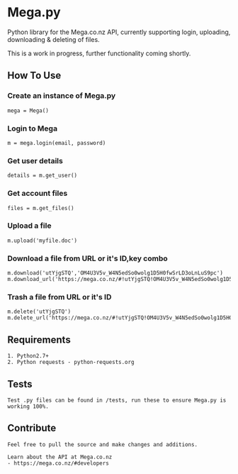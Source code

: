 # Mega.py

Python library for the Mega.co.nz API, currently supporting login, uploading, downloading & deleting of files.

This is a work in progress, further functionality coming shortly.

## How To Use

### Create an instance of Mega.py

    mega = Mega()

### Login to Mega

    m = mega.login(email, password)

### Get user details

    details = m.get_user()

### Get account files

    files = m.get_files()

### Upload a file

    m.upload('myfile.doc')

### Download a file from URL or it's ID,key combo
    m.download('utYjgSTQ','OM4U3V5v_W4N5edSo0wolg1D5H0fwSrLD3oLnLuS9pc')
    m.download_url('https://mega.co.nz/#!utYjgSTQ!OM4U3V5v_W4N5edSo0wolg1D5H0fwSrLD3oLnLuS9pc')

### Trash a file from URL or it's ID

    m.delete('utYjgSTQ')
    m.delete_url('https://mega.co.nz/#!utYjgSTQ!OM4U3V5v_W4N5edSo0wolg1D5H0fwSrLD3oLnLuS9pc')

## Requirements

    1. Python2.7+
    2. Python requests - python-requests.org

## Tests

    Test .py files can be found in /tests, run these to ensure Mega.py is working 100%.

## Contribute

    Feel free to pull the source and make changes and additions.

    Learn about the API at Mega.co.nz
    - https://mega.co.nz/#developers


